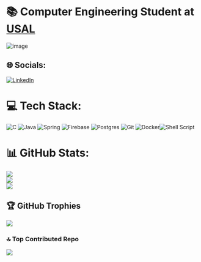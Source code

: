 # 📚 Computer Engineering Student at [USAL](https://www.usal.es/)
![image](https://user-images.githubusercontent.com/104859858/170781054-010483bd-9f24-42fb-9fc7-76cb752f68ea.png)



## 🌐 Socials:
[![LinkedIn](https://img.shields.io/badge/LinkedIn-%230077B5.svg?logo=linkedin&logoColor=white)](https://linkedin.com/in/jon-garcía-gonzález-794b4b313) 

# 💻 Tech Stack:
![C](https://img.shields.io/badge/c-%2300599C.svg?style=for-the-badge&logo=c&logoColor=white) ![Java](https://img.shields.io/badge/java-%23ED8B00.svg?style=for-the-badge&logo=openjdk&logoColor=white) ![Spring](https://img.shields.io/badge/spring-%236DB33F.svg?style=for-the-badge&logo=spring&logoColor=white)  ![Firebase](https://img.shields.io/badge/firebase-a08021?style=for-the-badge&logo=firebase&logoColor=ffcd34) ![Postgres](https://img.shields.io/badge/postgres-%23316192.svg?style=for-the-badge&logo=postgresql&logoColor=white) ![Git](https://img.shields.io/badge/git-%23F05033.svg?style=for-the-badge&logo=git&logoColor=white) ![Docker](https://img.shields.io/badge/docker-%230db7ed.svg?style=for-the-badge&logo=docker&logoColor=white)![Shell Script](https://img.shields.io/badge/shell_script-%23121011.svg?style=for-the-badge&logo=gnu-bash&logoColor=white) 
# 📊 GitHub Stats:
![](https://github-readme-stats.vercel.app/api?username=GargonMeilan&theme=dark&hide_border=false&include_all_commits=true&count_private=true)<br/>
![](https://github-readme-streak-stats.herokuapp.com/?user=GargonMeilan&theme=dark&hide_border=false)<br/>
![](https://github-readme-stats.vercel.app/api/top-langs/?username=GargonMeilan&theme=dark&hide_border=false&include_all_commits=true&count_private=true&layout=compact)


## 🏆 GitHub Trophies
![](https://github-profile-trophy.vercel.app/?username=GargonMeilan&theme=dracula&no-frame=false&no-bg=false&margin-w=4)

### 🔝 Top Contributed Repo
![](https://github-contributor-stats.vercel.app/api?username=GargonMeilan&limit=5&theme=dracula&combine_all_yearly_contributions=true)

<!-- Proudly created with GPRM ( https://gprm.itsvg.in ) -->
